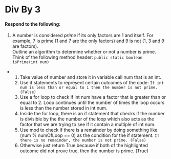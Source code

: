 # Div By 3
#### Respond to the following:

1. A number is considered *prime* if its only factors are 1 and itself. For example, 7 is prime (1 and 7 are the only factors) and 9 is not (1, 3 and 9 are factors).  
Outline an algorithm to determine whether or not a number is prime.  
Think of the following method header:
`public static boolean isPrime(int num)`

  * 1) Take value of number and store it in variable call num that is an int.
    2) Use if statements to represent certain outcomes of the code:
      `If int num is less than or equal to 1 then the number is not prime. (False)`
    3) Use a for loop to check if int num have a factor that is greater than or equal to 2. Loop continues until the number of times the loop occurs is less than the number stored in int num.
    4) Inside the for loop, there is an if statement that checks if the number is divisible by the the number of the loop which also acts as the factor that we are trying to see if it contain a multiple of int num.
    5) Use mod to check if there is a remainder by doing something like (num % numOfLoop == 0) as the condition for the if statement.
        `If there is no remainder, the number is not prime. (False)`
    6) Otherwise just return True because if both of the highlighted outcome did not prove true, then the number is prime. (True)
